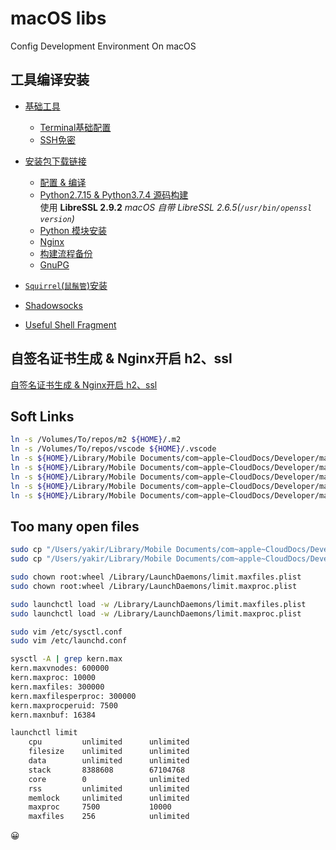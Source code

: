 # macOS libs

Config Development Environment On macOS 

## 工具编译安装

- [基础工具](./build.md#基础工具)
    + [Terminal基础配置](./build.md#terminal基础配置)
    + [SSH免密](./build.md#ssh免密)
- [安装包下载链接](./build.md#安装包下载链接)
    + [配置 & 编译](./build.md#配置--编译)
    + [Python2.7.15 & Python3.7.4 源码构建](./build.md#python2--python3-源码构建)  
      使用 **LibreSSL 2.9.2**  _macOS 自带 LibreSSL 2.6.5(`/usr/bin/openssl version`)_
    + [Python 模块安装](./build.md#python-模块安装)
    + [Nginx](./build.md#nginx)
    + [构建流程备份](./build.md#构建流程备份)
    + [GnuPG](./build.md#gnupg)
- [`Squirrel`(`鼠鬚管`)安装](http://yakirchen.com/2016/11-20-squirrel-build-on-macOS/)
- [Shadowsocks](./build.md#shadowsocks)

- [Useful Shell Fragment](./useful-shell.md)

## 自签名证书生成 & Nginx开启 h2、ssl
[自签名证书生成 & Nginx开启 h2、ssl](nginx自签名证书.md)

## Soft Links

```bash
ln -s /Volumes/To/repos/m2 ${HOME}/.m2 
ln -s /Volumes/To/repos/vscode ${HOME}/.vscode 
ln -s ${HOME}/Library/Mobile Documents/com~apple~CloudDocs/Developer/macOS-libs/npmrc ${HOME}/.npmrc 
ln -s ${HOME}/Library/Mobile Documents/com~apple~CloudDocs/Developer/macOS-libs/tm_properties ${HOME}/.tm_properties 
ln -s ${HOME}/Library/Mobile Documents/com~apple~CloudDocs/Developer/macOS-libs/vim/vimrc ${HOME}/.vimrc 
ln -s ${HOME}/Library/Mobile Documents/com~apple~CloudDocs/Developer/macOS-libs/yarnrc ${HOME}/.yarnrc 
ln -s ${HOME}/Library/Mobile Documents/com~apple~CloudDocs/Developer/macOS-libs/zshrc ${HOME}/.zshrc 
```

## Too many open files

```bash
sudo cp "/Users/yakir/Library/Mobile Documents/com~apple~CloudDocs/Developer/macOS-libs/macOS-limit/limit.maxfiles.plist" /Library/LaunchDaemons/
sudo cp "/Users/yakir/Library/Mobile Documents/com~apple~CloudDocs/Developer/macOS-libs/macOS-limit/limit.maxproc.plist" /Library/LaunchDaemons/

sudo chown root:wheel /Library/LaunchDaemons/limit.maxfiles.plist
sudo chown root:wheel /Library/LaunchDaemons/limit.maxproc.plist

sudo launchctl load -w /Library/LaunchDaemons/limit.maxfiles.plist
sudo launchctl load -w /Library/LaunchDaemons/limit.maxproc.plist

```

```bash
sudo vim /etc/sysctl.conf
sudo vim /etc/launchd.conf

sysctl -A | grep kern.max
kern.maxvnodes: 600000
kern.maxproc: 10000
kern.maxfiles: 300000
kern.maxfilesperproc: 300000
kern.maxprocperuid: 7500
kern.maxnbuf: 16384

launchctl limit
	cpu         unlimited      unlimited
	filesize    unlimited      unlimited
	data        unlimited      unlimited
	stack       8388608        67104768
	core        0              unlimited
	rss         unlimited      unlimited
	memlock     unlimited      unlimited
	maxproc     7500           10000
	maxfiles    256            unlimited
```

:grinning:
